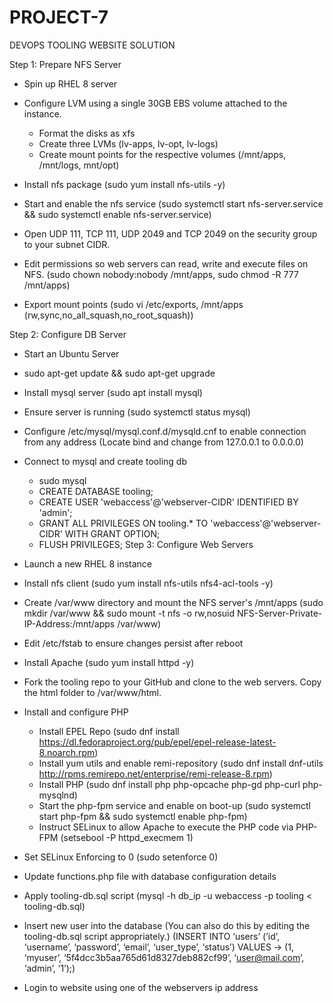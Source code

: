 # PROJECT-7
DEVOPS TOOLING WEBSITE SOLUTION


Step 1: Prepare NFS Server
* Spin up RHEL 8 server
* Configure LVM using a single 30GB EBS volume attached to the instance.
    * Format the disks as xfs
    * Create three LVMs (lv-apps, lv-opt, lv-logs)
    * Create mount points for the respective volumes (/mnt/apps, /mnt/logs, mnt/opt) 

* Install nfs package (sudo yum install nfs-utils -y)
* Start and enable the nfs service (sudo systemctl start nfs-server.service && sudo systemctl enable nfs-server.service)
* Open UDP 111, TCP 111, UDP 2049 and TCP 2049 on the security group to your subnet CIDR. 

* Edit permissions so web servers can read, write and execute files on NFS. (sudo chown nobody:nobody /mnt/apps, sudo chmod -R 777 /mnt/apps) 

* Export mount points (sudo vi /etc/exports, /mnt/apps (rw,sync,no_all_squash,no_root_squash)) 

Step 2: Configure DB Server
* Start an Ubuntu Server
* sudo apt-get update && sudo apt-get upgrade
* Install mysql server (sudo apt install mysql)
* Ensure server is running (sudo systemctl status mysql) 

* Configure /etc/mysql/mysql.conf.d/mysqld.cnf to enable connection from any address (Locate bind and change from 127.0.0.1 to 0.0.0.0) 

* Connect to mysql and create tooling db
    * sudo mysql
    * CREATE DATABASE tooling;
    * CREATE USER 'webaccess'@'webserver-CIDR' IDENTIFIED BY 'admin';
    * GRANT ALL PRIVILEGES ON tooling.* TO 'webaccess'@'webserver-CIDR' WITH GRANT OPTION;
    * FLUSH PRIVILEGES;
Step 3: Configure Web Servers
* Launch a new RHEL 8 instance
* Install nfs client (sudo yum install nfs-utils nfs4-acl-tools -y)
* Create /var/www directory and mount the NFS server's /mnt/apps (sudo mkdir /var/www && sudo mount -t nfs -o rw,nosuid NFS-Server-Private-IP-Address:/mnt/apps /var/www)
* Edit /etc/fstab to ensure changes persist after reboot 

* Install Apache (sudo yum install httpd -y)
* Fork the tooling repo to your GitHub and clone to the web servers. Copy the html folder to /var/www/html.
* Install and configure PHP
    * Install EPEL Repo (sudo dnf install https://dl.fedoraproject.org/pub/epel/epel-release-latest-8.noarch.rpm)
    * Install yum utils and enable remi-repository (sudo dnf install dnf-utils http://rpms.remirepo.net/enterprise/remi-release-8.rpm)
    * Install PHP (sudo dnf install php php-opcache php-gd php-curl php-mysqlnd)
    * Start the php-fpm service and enable on boot-up (sudo systemctl start php-fpm && sudo systemctl enable php-fpm)
    * Instruct SELinux to allow Apache to execute the PHP code via PHP-FPM (setsebool -P httpd_execmem 1)
* Set SELinux Enforcing to 0 (sudo setenforce 0)
* Update functions.php file with database configuration details 

* Apply tooling-db.sql script (mysql -h db_ip -u webaccess -p tooling < tooling-db.sql)
* Insert new user into the database (You can also do this by editing the tooling-db.sql script appropriately.) (INSERT INTO ‘users’ (’id’, ‘username’, ‘password’, ‘email’, ‘user_type’, ‘status’) VALUES -> (1, ‘myuser’, ‘5f4dcc3b5aa765d61d8327deb882cf99’, ‘user@mail.com’, ‘admin’, ‘1’);)
* Login to website using one of the webservers ip address 
